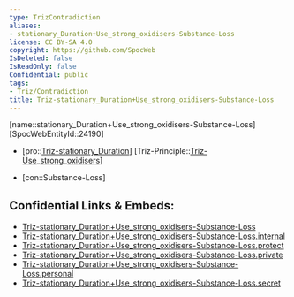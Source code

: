 ```yaml
---
type: TrizContradiction
aliases:
- stationary_Duration+Use_strong_oxidisers-Substance-Loss
license: CC BY-SA 4.0
copyright: https://github.com/SpocWeb
IsDeleted: false
IsReadOnly: false
Confidential: public
tags: 
- Triz/Contradiction
title: Triz-stationary_Duration+Use_strong_oxidisers-Substance-Loss
---
```

[name::stationary_Duration+Use_strong_oxidisers-Substance-Loss]
[SpocWebEntityId::24190]
+ [pro::[Triz-stationary_Duration](tech/Triz/Parameter/Triz-stationary_Duration.md)]
[Triz-Principle::[Triz-Use_strong_oxidisers](tech/Triz/Principle/Triz-Use_strong_oxidisers.md)]
- [con::Substance-Loss]



## Confidential Links & Embeds: 
- [Triz-stationary_Duration+Use_strong_oxidisers-Substance-Loss](../../../../_public/tech/Triz/Contradict/Triz-stationary_Duration+Use_strong_oxidisers-Substance-Loss.md) 
- [Triz-stationary_Duration+Use_strong_oxidisers-Substance-Loss.internal](../../../../_internal/tech/Triz/Contradict/Triz-stationary_Duration+Use_strong_oxidisers-Substance-Loss.internal.md) 
- [Triz-stationary_Duration+Use_strong_oxidisers-Substance-Loss.protect](../../../../_protect/tech/Triz/Contradict/Triz-stationary_Duration+Use_strong_oxidisers-Substance-Loss.protect.md) 
- [Triz-stationary_Duration+Use_strong_oxidisers-Substance-Loss.private](../../../../_private/tech/Triz/Contradict/Triz-stationary_Duration+Use_strong_oxidisers-Substance-Loss.private.md) 
- [Triz-stationary_Duration+Use_strong_oxidisers-Substance-Loss.personal](../../../../_personal/tech/Triz/Contradict/Triz-stationary_Duration+Use_strong_oxidisers-Substance-Loss.personal.md) 
- [Triz-stationary_Duration+Use_strong_oxidisers-Substance-Loss.secret](../../../../_secret/tech/Triz/Contradict/Triz-stationary_Duration+Use_strong_oxidisers-Substance-Loss.secret.md) 
